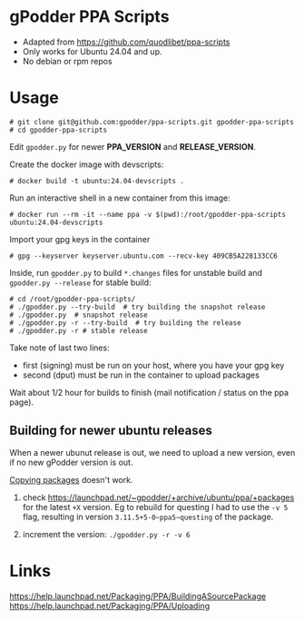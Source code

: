 gPodder PPA Scripts
======================

* Adapted from https://github.com/quodlibet/ppa-scripts
* Only works for Ubuntu 24.04 and up.
* No debian or rpm repos


# Usage

	# git clone git@github.com:gpodder/ppa-scripts.git gpodder-ppa-scripts
	# cd gpodder-ppa-scripts

Edit `gpodder.py` for newer **PPA_VERSION** and **RELEASE_VERSION**.

Create the docker image with devscripts:

	# docker build -t ubuntu:24.04-devscripts .

Run an interactive shell in a new container from this image:

	# docker run --rm -it --name ppa -v $(pwd):/root/gpodder-ppa-scripts ubuntu:24.04-devscripts


Import your gpg keys in the container

	# gpg --keyserver keyserver.ubuntu.com --recv-key 409CB5A228133CC6

Inside, run `gpodder.py` to build `*.changes` files for unstable build and `gpodder.py --release` for stable build:

	# cd /root/gpodder-ppa-scripts/
	# ./gpodder.py --try-build  # try building the snapshot release
	# ./gpodder.py  # snapshot release
	# ./gpodder.py -r --try-build  # try building the release
	# ./gpodder.py -r # stable release

Take note of last two lines:
 - first (signing) must be run on your host, where you have your gpg key
 - second (dput) must be run in the container to upload packages

Wait about 1/2 hour for builds to finish (mail notification / status on the ppa page).

## Building for newer ubuntu releases

When a newer ubunut release is out, we need to upload a new version, even if no new gPodder
version is out.

[Copying packages](https://documentation.ubuntu.com/launchpad/user/reference/packaging/ppas/copying-packages/#copying-packages) doesn't work.


1. check https://launchpad.net/~gpodder/+archive/ubuntu/ppa/+packages for the latest `+X` version.
   Eg to rebuild for questing I had to use the `-v 5` flag, resulting in version  `3.11.5+5-0~ppa5~questing`
   of the package.

2. increment the version: `./gpodder.py -r -v 6`

# Links
https://help.launchpad.net/Packaging/PPA/BuildingASourcePackage
https://help.launchpad.net/Packaging/PPA/Uploading

